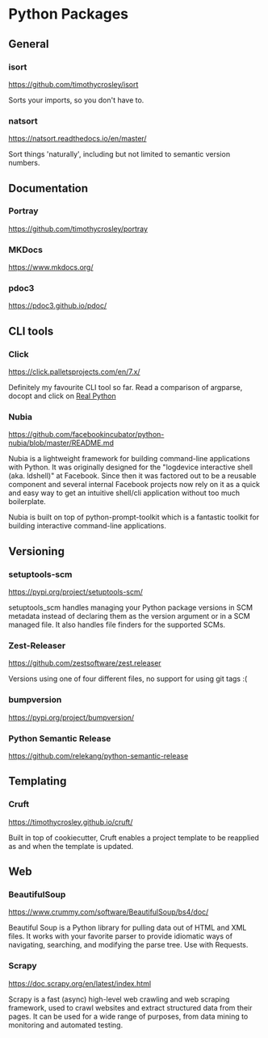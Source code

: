 # Python Packages

## General

### isort

https://github.com/timothycrosley/isort

Sorts your imports, so you don't have to.

### natsort

https://natsort.readthedocs.io/en/master/

Sort things 'naturally', including but not limited to semantic version numbers.

## Documentation

### Portray

https://github.com/timothycrosley/portray

### MKDocs

https://www.mkdocs.org/

### pdoc3

https://pdoc3.github.io/pdoc/

## CLI tools

### Click

https://click.palletsprojects.com/en/7.x/

Definitely my favourite CLI tool so far. Read a comparison of argparse, docopt and click on [Real Python](https://realpython.com/comparing-python-command-line-parsing-libraries-argparse-docopt-click/)

### Nubia

https://github.com/facebookincubator/python-nubia/blob/master/README.md

Nubia is a lightweight framework for building command-line applications with Python. It was originally designed for the "logdevice interactive shell (aka. ldshell)" at Facebook. Since then it was factored out to be a reusable component and several internal Facebook projects now rely on it as a quick and easy way to get an intuitive shell/cli application without too much boilerplate.

Nubia is built on top of python-prompt-toolkit which is a fantastic toolkit for building interactive command-line applications.

## Versioning

### setuptools-scm

https://pypi.org/project/setuptools-scm/

setuptools_scm handles managing your Python package versions in SCM metadata instead of declaring them as the version argument or in a SCM managed file. It also handles file finders for the supported SCMs.

### Zest-Releaser

https://github.com/zestsoftware/zest.releaser

Versions using one of four different files, no support for using git tags :(

### bumpversion

https://pypi.org/project/bumpversion/

### Python Semantic Release

https://github.com/relekang/python-semantic-release

## Templating

### Cruft

https://timothycrosley.github.io/cruft/

Built in top of cookiecutter, Cruft enables a project template to be reapplied as and when the template is updated.

## Web

### BeautifulSoup

https://www.crummy.com/software/BeautifulSoup/bs4/doc/

Beautiful Soup is a Python library for pulling data out of HTML and XML files. It works with your favorite parser to provide idiomatic ways of navigating, searching, and modifying the parse tree. Use with Requests.

### Scrapy

https://doc.scrapy.org/en/latest/index.html

Scrapy is a fast (async) high-level web crawling and web scraping framework, used to crawl websites and extract structured data from their pages. It can be used for a wide range of purposes, from data mining to monitoring and automated testing.
